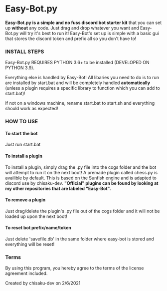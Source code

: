 # Easy-Bot.py
**Easy-Bot.py is a simple and no fuss discord bot starter kit** that you can set up **without** any code. Just drag and drop whatever you want and Easy-Bot.py will try it's best to run it! Easy-Bot's set up is simple with a basic gui that stores the discord token and prefix all so you don't have to!

### INSTALL STEPS
Easy-Bot.py REQUIRES PYTHON 3.6+ to be installed (DEVELOPED ON PYTHON 3.9).

Everything else is handled by Easy-Bot! All libaries you need to do is to run are installed by start.bat and will be completely handled **automatically** (unless a plugin requires a specific library to function which you can add to start.bat)!

If not on a windows machine, rename start.bat to start.sh and everything should work as expected!

### HOW TO USE
#### To start the bot
Just run start.bat

#### To install a plugin
To install a plugin, simply drag the .py file into the cogs folder and the bot will attempt to run it on the next boot!
A premade plugin called chess.py is availible by default. This is based on the Sunfish engine and is adapted to discord use by chisaku-dev.
**"Official" plugins can be found by looking at my other repositories that are labeled "Easy-Bot".**

#### To remove a plugin
Just drag/delete the plugin's .py file out of the cogs folder and it will not be loaded up upon the next boot!

#### To reset bot prefix/name/token
Just delete 'savefile.db' in the same folder where easy-bot is stored and everything will be reset!

### Terms
By using this program, you hereby agree to the terms of the license agreement included.

Created by chisaku-dev on 2/6/2021
